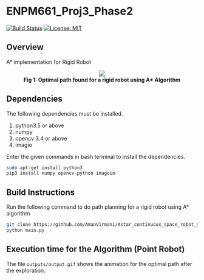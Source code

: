 # ENPM661_Proj3_Phase2
[![Build Status](https://travis-ci.com/AmanVirmani/Astar_continuous_space_robot_search.svg?branch=master)](https://travis-ci.com/AmanVirmani/Astar_continuous_space_robot_search)
[![License: MIT](https://img.shields.io/badge/License-MIT-yellow.svg)](https://opensource.org/licenses/MIT)

## Overview
A* implementation for Rigid Robot
<p align="center">
  <img src="https://github.com/AmanVirmani/Astar_continuous_space_robot_search/blob/master/outputs/output.gif">
  <br><b>Fig 1: Optimal path found for a rigid robot using A* Algorithm</b><br>
</p>


## Dependencies

The following dependencies must be installed.

1. python3.5 or above 
2. numpy 
3. opencv 3.4 or above
4. imagio 

Enter the given commands in bash terminal to install the dependencies.
```bash
sudo apt-get install python3
pip3 install numpy opencv-python imageio
```

## Build Instructions

Run the following command to do path planning for a rigid robot using A* algorithm

```bash
git clone https://github.com/AmanVirmani/Astar_continuous_space_robot_search.git
python main.py
```

## Execution time for the Algorithm (Point Robot)

The file `outputs/output.gif` shows the animation for the optimal path after the exploration.
